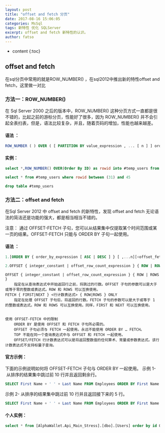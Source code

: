 ```yaml
---
layout: post
title: "offset and fetch 分页"
date: 2017-08-16 15:06:05
categories: MsSql
tags: 新特性 优化 SQLServer
excerpt: offset and fetch 新特性的认识。
author: fatso
---
```


* content
{:toc}


## offset and fetch
在sql分页中常用的就是ROW_NUMBER() ，在sql2012中推出新的特性offset and fetch，这里做一对比

### 方法一：ROW_NUMBER() 

在 Sql Server 2000 之后的版本中，ROW_NUMBER() 这种分页方式一直都是很不错的，比起之前的游标分页，性能好了很多，因为 ROW_NUMBER() 并不会引起全表扫表，但是，语法比较复杂，并且，随着页码的增加，性能也越来越差。 

#### 语法 ：
``` sql
ROW_NUMBER ( ) OVER ( [ PARTITION BY value_expression , ... [ n ] ] order_by_clause )
```
#### 实例：
``` sql
select *,ROW_NUMBER() OVER(Order By ID) as rowid into #temp_users from [AlphaWallet.Api_Main_Stress].[dbo].[Users] 

select * from #temp_users where rowid between (31) and 45

drop table #temp_users
```



### 方法二：offset and fetch

在Sql Server 2012 中 offset and fetch 的新特性，发现 offset and fetch 无论语法的简洁还是功能的强大，都是相当相当不错的。

注意：
通过 OFFSET-FETCH 子句，您可以从结果集中仅提取某个时间范围或某一页的结果。OFFSET-FETCH 只能与 ORDER BY 子句一起使用。


#### 语法 ：
``` sql
1.[ORDER BY { order_by_expression [ ASC | DESC ] } [ ,...n][<offset_fetch>] ]

2.OFFSET { integer_constant | offset_row_count_expression } { ROW | ROWS }    FETCH { FIRST | NEXT } { integer_constant | fetch_row_count_expression } { ROW | ROWS } ONLY
```

    OFFSET { integer_constant | offset_row_count_expression } { ROW | ROWS }
        指定在从查询表达式中开始返回行之前，将跳过的行数。OFFSET 子句的参数可以是大于或等于零的整数或表达式。ROW 和 ROWS 可以互换使用。
    FETCH { FIRST|NEXT } <行计数表达式> { ROW|ROWS } ONLY
        指定在处理 OFFSET 子句后，将返回的行数。FETCH 子句的参数可以是大于或等于 1 的整数或表达式。ROW 和 ROWS 可以互换使用。同样，FIRST 和 NEXT 可以互换使用。


    使用 OFFSET-FETCH 中的限制
        ORDER BY 是使用 OFFSET 和 FETCH 子句所必需的。
        OFFSET 子句必须与 FETCH 一起使用。永远不能使用 ORDER BY … FETCH。
        TOP 不能在同一个查询表达式中与 OFFSET 和 FETCH 一起使用。
        OFFSET/FETCH 行计数表达式可以是将返回整数值的任何算术、常量或参数表达式。该行计数表达式不支持标量子查询。

#### 官方示例：

下面的示例说明如何将 OFFSET-FETCH 子句与 ORDER BY 一起使用。
示例 1- 从排序的结果集中跳过前 10 行并且返回剩余行。
``` sql
SELECT First Name + ' ' + Last Name FROM Employees ORDER BY First Name OFFSET 10 ROWS;
```
示例 2- 从排序的结果集中跳过前 10 行并且返回接下来的 5 行。
``` sql
SELECT First Name + ' ' + Last Name FROM Employees ORDER BY First Name OFFSET 10 ROWS FETCH NEXT 5 ROWS ONLY;
```


#### 个人实例：
``` sql
select * from [AlphaWallet.Api_Main_Stress].[dbo].[Users] order by id OFFSET 30 ROW FETCH NEXT 15 rows only
```